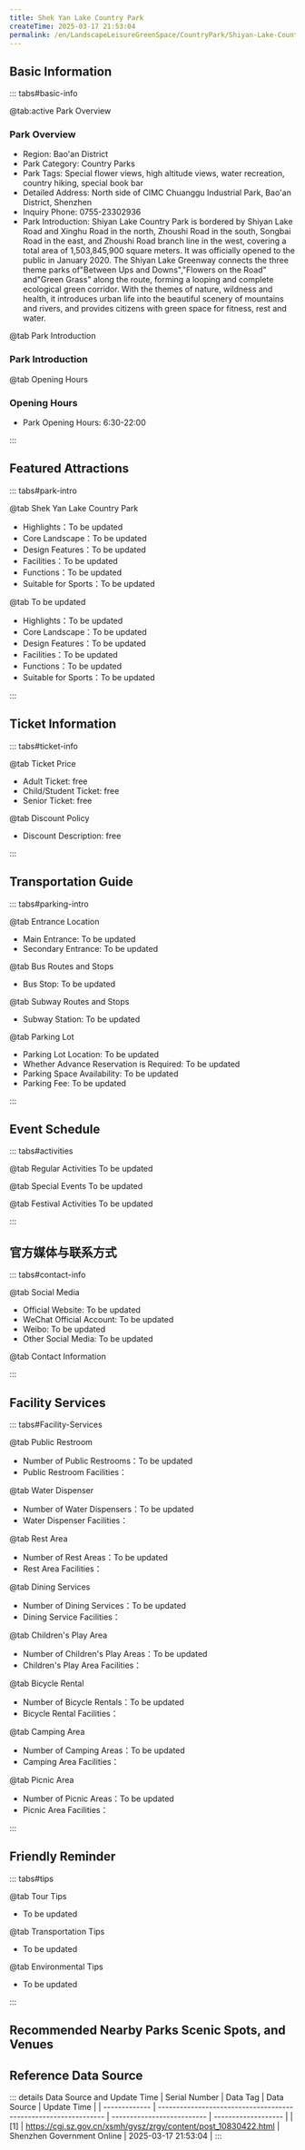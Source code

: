 ```yaml
---
title: Shek Yan Lake Country Park
createTime: 2025-03-17 21:53:04
permalink: /en/LandscapeLeisureGreenSpace/CountryPark/Shiyan-Lake-Country-Park/
---
```



<script setup>
import ImageSwiper from '/.vuepress/theme/components/ImageSwiper.vue'
// 轮播图数据
const swiperItems = [
    {
                link: 'https://cgj.sz.gov.cn/img/4/4005/4005823/10830422.jpg',
                title: 'Shek Yan Lake Country Park',
                description: '',
                author: 'Shenzhen Government Online',
                date: '2025/03/17'
                },
  {
                link: 'https://cgj.sz.gov.cn/img/4/4005/4005823/10830422.jpg',
                title: 'Shek Yan Lake Country Park',
                description: '',
                author: 'Shenzhen Government Online',
                date: '2025/03/17'
                }
]
// 配置项
const swiperConfig = {
  height: 500,
  showInfo: true
}
</script>
<!-- 轮播图组件 -->
<ImageSwiper :items="swiperItems" :config="swiperConfig" />



## Basic Information

::: tabs#basic-info

@tab:active Park Overview
### Park Overview
- Region: Bao'an District
- Park Category: Country Parks
- Park Tags: Special flower views, high altitude views, water recreation, country hiking, special book bar
- Detailed Address: North side of CIMC Chuanggu Industrial Park, Bao'an District, Shenzhen
- Inquiry Phone: 0755-23302936
- Park Introduction: Shiyan Lake Country Park is bordered by Shiyan Lake Road and Xinghu Road in the north, Zhoushi Road in the south, Songbai Road in the east, and Zhoushi Road branch line in the west, covering a total area of 1,503,845,900 square meters. It was officially opened to the public in January 2020. The Shiyan Lake Greenway connects the three theme parks of"Between Ups and Downs","Flowers on the Road" and"Green Grass" along the route, forming a looping and complete ecological green corridor. With the themes of nature, wildness and health, it introduces urban life into the beautiful scenery of mountains and rivers, and provides citizens with green space for fitness, rest and water.

@tab Park Introduction
### Park Introduction
@tab Opening Hours
### Opening Hours
- Park Opening Hours: 6:30-22:00

:::

## Featured Attractions

::: tabs#park-intro

@tab Shek Yan Lake Country Park
<ImageCard
image="https://cgj.sz.gov.cn/images/index20230710_1.png"
    title="Shek Yan Lake Country Park"
    description="Looking Up and Down ' Park: The large pavilion on the top of the mountain can accommodate 200 people at the same time, so you can' look up and see the lush green of Apoji Mountain; look down and see the clear Shiyan Lake', and enjoy the beautiful scenery of the lake and mountains."
    date=""
    author="Shenzhen Government Online"
/>


- Highlights：To be updated
- Core Landscape：To be updated
- Design Features：To be updated
- Facilities：To be updated
- Functions：To be updated
- Suitable for Sports：To be updated

@tab To be updated
<ImageCard
image="https://cgj.sz.gov.cn/images/index20230710_1.png"
    title="Shek Yan Lake Country Park"
    description="Looking Up and Down ' Park: The large pavilion on the top of the mountain can accommodate 200 people at the same time, so you can' look up and see the lush green of Apoji Mountain; look down and see the clear Shiyan Lake', and enjoy the beautiful scenery of the lake and mountains."
    date=""
    author="Shenzhen Government Online"
/>


- Highlights：To be updated
- Core Landscape：To be updated
- Design Features：To be updated
- Facilities：To be updated
- Functions：To be updated
- Suitable for Sports：To be updated

:::

## Ticket Information

::: tabs#ticket-info

@tab Ticket Price
- Adult Ticket: free
- Child/Student Ticket: free
- Senior Ticket: free

@tab Discount Policy
- Discount Description: free

:::

## Transportation Guide

::: tabs#parking-intro

@tab Entrance Location
- Main Entrance: To be updated
- Secondary Entrance: To be updated

@tab Bus Routes and Stops
- Bus Stop: To be updated

@tab Subway Routes and Stops
- Subway Station: To be updated

@tab Parking Lot
- Parking Lot Location: To be updated
- Whether Advance Reservation is Required: To be updated
- Parking Space Availability: To be updated
- Parking Fee: To be updated

:::

## Event Schedule

::: tabs#activities

@tab Regular Activities
To be updated

@tab Special Events
To be updated

@tab Festival Activities
To be updated

:::

## 官方媒体与联系方式

::: tabs#contact-info

@tab Social Media
- Official Website: To be updated
- WeChat Official Account: To be updated
- Weibo: To be updated
- Other Social Media: To be updated

@tab Contact Information

:::

## Facility Services

::: tabs#Facility-Services

@tab Public Restroom
- Number of Public Restrooms：To be updated
- Public Restroom Facilities：

@tab Water Dispenser
- Number of Water Dispensers：To be updated
- Water Dispenser Facilities：

@tab Rest Area
- Number of Rest Areas：To be updated
- Rest Area Facilities：

@tab Dining Services
- Number of Dining Services：To be updated
- Dining Service Facilities：

@tab Children's Play Area
- Number of Children's Play Areas：To be updated
- Children's Play Area Facilities：

@tab Bicycle Rental
- Number of Bicycle Rentals：To be updated
- Bicycle Rental Facilities：

@tab Camping Area
- Number of Camping Areas：To be updated
- Camping Area Facilities：

@tab Picnic Area
- Number of Picnic Areas：To be updated
- Picnic Area Facilities：

:::

## Friendly Reminder

::: tabs#tips

@tab Tour Tips
- To be updated

@tab Transportation Tips
- To be updated

@tab Environmental Tips
- To be updated

:::

## Recommended Nearby Parks Scenic Spots, and Venues

<CardGrid>
  <ImageCard
        image="https://cgj.sz.gov.cn/img/4/4005/4005920/10775143.jpg"
        title="Bougainvillea Valley Park"
        description="Bougainvillea Valley is located on the east side of Phoenix Mountain. It belongs"
        href="/en/ComprehensivePark/Bougainvillea-Valley-Park/"
        author="Shenzhen Government Online"
        date="2025/01/02"
      />
      <ImageCard
        image="https://cgj.sz.gov.cn/img/4/4005/4005920/10775143.jpg"
        title="Bougainvillea Valley Park"
        description="Bougainvillea Valley is located on the east side of Phoenix Mountain. It belongs"
        href="/en/ComprehensivePark/Bougainvillea-Valley-Park/"
        author="Shenzhen Government Online"
        date="2025/01/02"
      />
    </CardGrid>


## Reference Data Source

::: details Data Source and Update Time
| Serial Number | Data Tag                                                        | Data Source                | Update Time         |
| ------------- | --------------------------------------------------------------- | -------------------------- | ------------------- |
| [1]           | https://cgj.sz.gov.cn/xsmh/gysz/zrgy/content/post_10830422.html | Shenzhen Government Online | 2025-03-17 21:53:04 |
:::

